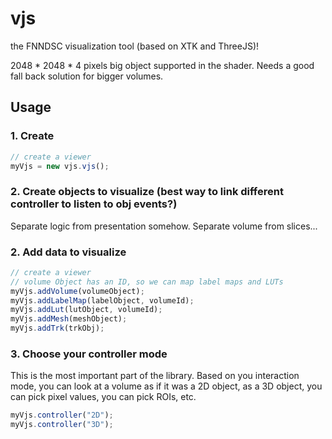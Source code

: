 # vjs
the FNNDSC visualization tool (based on XTK and ThreeJS)!

2048 * 2048 * 4 pixels big object supported in the shader. Needs a good fall back solution for bigger volumes.

## Usage

### 1. Create

```javascript
// create a viewer
myVjs = new vjs.vjs();
```

### 2. Create objects to visualize (best way to link different controller to listen to obj events?)

Separate logic from presentation somehow. Separate volume from slices...

### 2. Add data to visualize

```javascript
// create a viewer
// volume Object has an ID, so we can map label maps and LUTs
myVjs.addVolume(volumeObject);
myVjs.addLabelMap(labelObject, volumeId);
myVjs.addLut(lutObject, volumeId);
myVjs.addMesh(meshObject);
myVjs.addTrk(trkObj);
```


### 3. Choose your controller mode
This is the most important part of the library. Based on you interaction mode, you can look at a volume as if it was a 2D object, as a 3D object, you can pick pixel values, you can pick ROIs, etc.

```javascript
myVjs.controller("2D");
myVjs.controller("3D");

```
